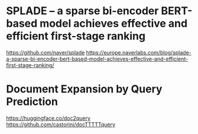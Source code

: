 # SPLADE – a sparse bi-encoder BERT-based model achieves effective and efficient first-stage ranking
  https://github.com/naver/splade
  https://europe.naverlabs.com/blog/splade-a-sparse-bi-encoder-bert-based-model-achieves-effective-and-efficient-first-stage-ranking/
  
# Document Expansion by Query Prediction
  https://huggingface.co/doc2query
  https://github.com/castorini/docTTTTTquery
